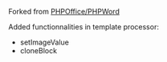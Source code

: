 Forked from [PHPOffice/PHPWord](https://github.com/PHPOffice/PHPWord)

Added functionnalities in template processor:
- setImageValue
- cloneBlock
